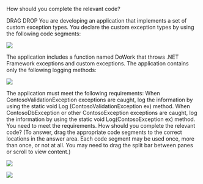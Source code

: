 ﻿How should you complete the relevant code?

DRAG DROP
You are developing an application that implements a set of custom exception types. You
declare the custom exception types by using the following code segments:

![](https://cdn.briefmenow.org/wp-content/uploads/70-483-v2/88.jpg)

The application includes a function named DoWork that throws .NET Framework exceptions
and custom exceptions. The application contains only the following logging methods:

![](https://cdn.briefmenow.org/wp-content/uploads/70-483-v2/89.jpg)

The application must meet the following requirements:
When ContosoValidationException exceptions are caught, log the information by using the
static void Log (ContosoValidationException ex) method.
When ContosoDbException or other ContosoException exceptions are caught, log the
information by using the static void Log(ContosoException ex) method.
You need to meet the requirements.
How should you complete the relevant code? (To answer, drag the appropriate code
segments to the correct locations in the answer area. Each code segment may be used
once, more than once, or not at all. You may need to drag the split bar between panes or
scroll to view content.)

![](https://cdn.briefmenow.org/wp-content/uploads/70-483-v2/90.jpg)

![](https://cdn.briefmenow.org/wp-content/uploads/70-483-v2/91.jpg)


